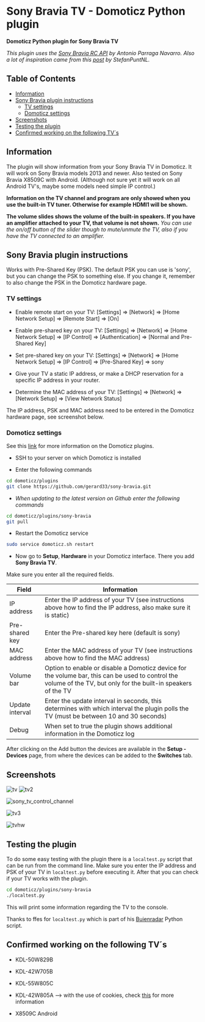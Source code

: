 # Sony Bravia TV - Domoticz Python plugin
**Domoticz Python plugin for Sony Bravia TV**

*This plugin uses the [Sony Bravia RC API](https://github.com/aparraga/braviarc) by Antonio Parraga Navarro.
Also a lot of inspiration came from this [post](http://www.domoticz.com/forum/viewtopic.php?f=61&t=8301) by StefanPuntNL.*

## Table of Contents
- [Information](#information)
- [Sony Bravia plugin instructions](#sony-bravia-plugin-instructions)
  - [TV settings](#tv-settings)
  - [Domoticz settings](#domoticz-settings)
- [Screenshots](#screenshots)
- [Testing the plugin](#testing-the-plugin)
- [Confirmed working on the following TV´s](#confirmed-working-on-the-following-tvs)

## Information
The plugin will show information from your Sony Bravia TV in Domoticz.
It will work on Sony Bravia models 2013 and newer. Also tested on Sony Bravia X8509C with Android.
(Although not sure yet it will work on all Android TV's, maybe some models need simple IP control.)

**Information on the TV channel and program are only showed when you use the built-in TV tuner. Otherwise for example HDMI1 will be shown.**

**The volume slides shows the volume of the built-in speakers. If you have an amplifier attached to your TV, that volume is not shown.**
*You can use the on/off button of the slider though to mute/unmute the TV, also if you have the TV connected to an amplifier.*

## Sony Bravia plugin instructions
Works with Pre-Shared Key (PSK). The default PSK you can use is 'sony', but you can change the PSK to something else. If you change it, remember to also change the PSK in the Domoticz hardware page.

### TV settings
* Enable remote start on your TV: [Settings] => [Network] => [Home Network Setup] => [Remote Start] => [On]

* Enable pre-shared key on your TV: [Settings] => [Network] => [Home Network Setup] => [IP Control] => [Authentication] => [Normal and Pre-Shared Key]

* Set pre-shared key on your TV: [Settings] => [Network] => [Home Network Setup] => [IP Control] => [Pre-Shared Key] => sony

* Give your TV a static IP address, or make a DHCP reservation for a specific IP address in your router.

* Determine the MAC address of your TV: [Settings] => [Network] => [Network Setup] => [View Network Status]

The IP address, PSK and MAC address need to be entered in the Domoticz hardware page, see screenshot below.

### Domoticz settings
See this [link](https://www.domoticz.com/wiki/Using_Python_plugins) for more information on the Domoticz plugins.
* SSH to your server on which Domoticz is installed

* Enter the following commands
```bash
cd domoticz/plugins
git clone https://github.com/gerard33/sony-bravia.git
```
  * *When updating to the latest version on Github enter the following commands*
  ```bash
  cd domoticz/plugins/sony-bravia
  git pull
  ```

* Restart the Domoticz service
```bash
sudo service domoticz.sh restart
```

* Now go to **Setup**, **Hardware** in your Domoticz interface. There you add
**Sony Bravia TV**.

Make sure you enter all the required fields.

| Field | Information|
| ----- | ---------- |
| IP address | Enter the IP address of your TV (see instructions above how to find the IP address, also make sure it is static) |
| Pre-shared key | Enter the Pre-shared key here (default is sony) |
| MAC address | Enter the MAC address of your TV (see instructions above how to find the MAC address) |
| Volume bar | Option to enable or disable a Domoticz device for the volume bar, this can be used to control the volume of the TV, but only for the built-in speakers of the TV |
| Update interval | Enter the update interval in seconds, this determines with which interval the plugin polls the TV (must be between 10 and 30 seconds) |
| Debug | When set to true the plugin shows additional information in the Domoticz log |

After clicking on the Add button the devices are available in the **Setup - Devices** page, from where the devices can be added to the **Switches** tab.

## Screenshots
![tv](https://cloud.githubusercontent.com/assets/11230573/25202175/bc1c9db8-2554-11e7-9a0f-39d182c700f5.png)
![tv2](https://cloud.githubusercontent.com/assets/11230573/25202176/bc332e0c-2554-11e7-821d-bd76c58f7bf1.png)

![sony_tv_control_channel](https://cloud.githubusercontent.com/assets/11230573/25483849/d0a9b4c4-2b57-11e7-9875-193567029e3b.png)

![tv3](https://cloud.githubusercontent.com/assets/11230573/25202177/bc3f921e-2554-11e7-842c-96c863f210dc.png)

![tvhw](https://cloud.githubusercontent.com/assets/11230573/25202178/bcfb2998-2554-11e7-80ec-9b2e85ee59f4.png)

## Testing the plugin
To do some easy testing with the plugin there is a `localtest.py` script that can be run from the command line.
Make sure you enter the IP address and PSK of your TV in `localtest.py` before executing it.
After that you can check if your TV works with the plugin.

```bash
cd domoticz/plugins/sony-bravia
./localtest.py
```

This will print some information regarding the TV to the console.

Thanks to ffes for `localtest.py` which is part of his [Buienradar](https://github.com/ffes/domoticz-buienradar) Python script.

## Confirmed working on the following TV´s
* KDL-50W829B

* KDL-42W705B

* KDL-55W805C

* KDL-42W805A --> with the use of cookies, check [this](http://www.domoticz.com/forum/viewtopic.php?f=65&t=16910&p=128866#p128866) for more information

* X8509C Android
